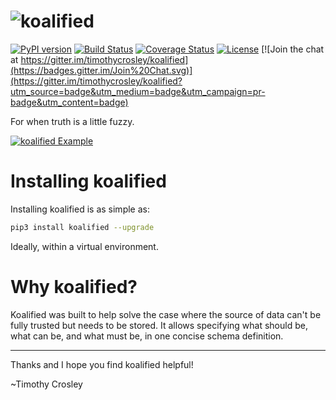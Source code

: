 ![koalified](https://raw.github.com/timothycrosley/koalified/develop/artwork/logo.png)
===================

[![PyPI version](https://badge.fury.io/py/koalified.svg)](http://badge.fury.io/py/koalified)
[![Build Status](https://travis-ci.org/timothycrosley/koalified.svg?branch=master)](https://travis-ci.org/timothycrosley/koalified)
[![Coverage Status](https://coveralls.io/repos/timothycrosley/koalified/badge.svg?branch=master&service=github)](https://coveralls.io/github/timothycrosley/koalified?branch=master)
[![License](https://img.shields.io/github/license/mashape/apistatus.svg)](https://pypi.python.org/pypi/koalified/)
[![Join the chat at https://gitter.im/timothycrosley/koalified](https://badges.gitter.im/Join%20Chat.svg)](https://gitter.im/timothycrosley/koalified?utm_source=badge&utm_medium=badge&utm_campaign=pr-badge&utm_content=badge)

For when truth is a little fuzzy.

[![koalified Example](https://raw.github.com/timothycrosley/koalified/develop/artwork/example.gif)](https://github.com/timothycrosley/koalified/blob/develop/examples/example.py)


Installing koalified
===================

Installing koalified is as simple as:

```bash
pip3 install koalified --upgrade
```

Ideally, within a virtual environment.


Why koalified?
===================

Koalified was built to help solve the case where the source of data can't be fully trusted but needs to be stored.
It allows specifying what should be, what can be, and what must be, in one concise schema definition.

--------------------------------------------

Thanks and I hope you find koalified helpful!

~Timothy Crosley
